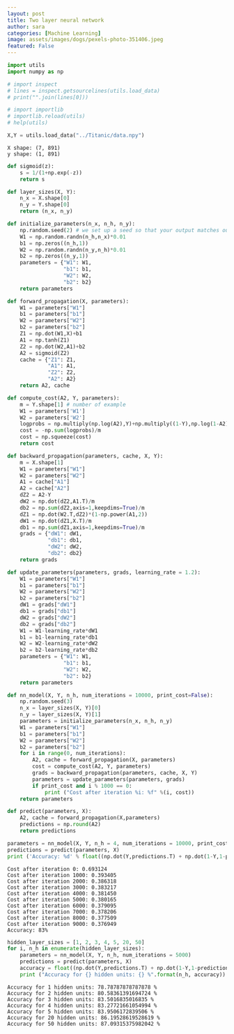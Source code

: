 ```yaml
---
layout: post
title: Two layer neural network
author: sara
categories: [Machine Learning]
image: assets/images/dogs/pexels-photo-351406.jpeg
featured: False
---
```



```python
import utils
import numpy as np

# import inspect
# lines = inspect.getsourcelines(utils.load_data)
# print("".join(lines[0]))

# import importlib
# importlib.reload(utils)
# help(utils)

X,Y = utils.load_data("../Titanic/data.npy")
```

    X shape: (7, 891)
    y shape: (1, 891)



```python
def sigmoid(z):
    s = 1/(1+np.exp(-z))
    return s

def layer_sizes(X, Y):
    n_x = X.shape[0]
    n_y = Y.shape[0]
    return (n_x, n_y)

def initialize_parameters(n_x, n_h, n_y):    
    np.random.seed(2) # we set up a seed so that your output matches ours although the initialization is random.
    W1 = np.random.randn(n_h,n_x)*0.01
    b1 = np.zeros((n_h,1))
    W2 = np.random.randn(n_y,n_h)*0.01
    b2 = np.zeros((n_y,1))
    parameters = {"W1": W1,
                  "b1": b1,
                  "W2": W2,
                  "b2": b2}    
    return parameters

def forward_propagation(X, parameters):
    W1 = parameters["W1"]
    b1 = parameters["b1"]
    W2 = parameters["W2"]
    b2 = parameters["b2"]
    Z1 = np.dot(W1,X)+b1
    A1 = np.tanh(Z1)
    Z2 = np.dot(W2,A1)+b2
    A2 = sigmoid(Z2)
    cache = {"Z1": Z1,
             "A1": A1,
             "Z2": Z2,
             "A2": A2}    
    return A2, cache

def compute_cost(A2, Y, parameters):
    m = Y.shape[1] # number of example
    W1 = parameters['W1']
    W2 = parameters['W2']
    logprobs = np.multiply(np.log(A2),Y)+np.multiply((1-Y),np.log(1-A2))
    cost = -np.sum(logprobs)/m
    cost = np.squeeze(cost)
    return cost

def backward_propagation(parameters, cache, X, Y):
    m = X.shape[1]
    W1 = parameters["W1"]
    W2 = parameters["W2"]
    A1 = cache["A1"]
    A2 = cache["A2"]
    dZ2 = A2-Y
    dW2 = np.dot(dZ2,A1.T)/m
    db2 = np.sum(dZ2,axis=1,keepdims=True)/m
    dZ1 = np.dot(W2.T,dZ2)*(1-np.power(A1,2))
    dW1 = np.dot(dZ1,X.T)/m
    db1 = np.sum(dZ1,axis=1,keepdims=True)/m
    grads = {"dW1": dW1,
             "db1": db1,
             "dW2": dW2,
             "db2": db2}    
    return grads

def update_parameters(parameters, grads, learning_rate = 1.2):
    W1 = parameters["W1"]
    b1 = parameters["b1"]
    W2 = parameters["W2"]
    b2 = parameters["b2"]
    dW1 = grads["dW1"]
    db1 = grads["db1"]
    dW2 = grads["dW2"]
    db2 = grads["db2"]
    W1 = W1-learning_rate*dW1
    b1 = b1-learning_rate*db1
    W2 = W2-learning_rate*dW2
    b2 = b2-learning_rate*db2
    parameters = {"W1": W1,
                  "b1": b1,
                  "W2": W2,
                  "b2": b2}    
    return parameters

def nn_model(X, Y, n_h, num_iterations = 10000, print_cost=False):
    np.random.seed(3)
    n_x = layer_sizes(X, Y)[0]
    n_y = layer_sizes(X, Y)[1]
    parameters = initialize_parameters(n_x, n_h, n_y)
    W1 = parameters["W1"]
    b1 = parameters["b1"]
    W2 = parameters["W2"]
    b2 = parameters["b2"]
    for i in range(0, num_iterations):
        A2, cache = forward_propagation(X, parameters)
        cost = compute_cost(A2, Y, parameters)
        grads = backward_propagation(parameters, cache, X, Y)
        parameters = update_parameters(parameters, grads)
        if print_cost and i % 1000 == 0:
            print ("Cost after iteration %i: %f" %(i, cost))
    return parameters

def predict(parameters, X):
    A2, cache = forward_propagation(X,parameters)
    predictions = np.round(A2)
    return predictions
```


```python
parameters = nn_model(X, Y, n_h = 4, num_iterations = 10000, print_cost=True)
predictions = predict(parameters, X)
print ('Accuracy: %d' % float((np.dot(Y,predictions.T) + np.dot(1-Y,1-predictions.T))/float(Y.size)*100) + '%')
```

    Cost after iteration 0: 0.693124
    Cost after iteration 1000: 0.393405
    Cost after iteration 2000: 0.386318
    Cost after iteration 3000: 0.383217
    Cost after iteration 4000: 0.381450
    Cost after iteration 5000: 0.380165
    Cost after iteration 6000: 0.379095
    Cost after iteration 7000: 0.378206
    Cost after iteration 8000: 0.377509
    Cost after iteration 9000: 0.376949
    Accuracy: 83%



```python
hidden_layer_sizes = [1, 2, 3, 4, 5, 20, 50]
for i, n_h in enumerate(hidden_layer_sizes):
    parameters = nn_model(X, Y, n_h, num_iterations = 5000)
    predictions = predict(parameters, X)
    accuracy = float((np.dot(Y,predictions.T) + np.dot(1-Y,1-predictions.T))/float(Y.size)*100)
    print ("Accuracy for {} hidden units: {} %".format(n_h, accuracy))
```

    Accuracy for 1 hidden units: 78.78787878787878 %
    Accuracy for 2 hidden units: 80.58361391694724 %
    Accuracy for 3 hidden units: 83.5016835016835 %
    Accuracy for 4 hidden units: 83.27721661054994 %
    Accuracy for 5 hidden units: 83.9506172839506 %
    Accuracy for 20 hidden units: 86.19528619528619 %
    Accuracy for 50 hidden units: 87.09315375982042 %




